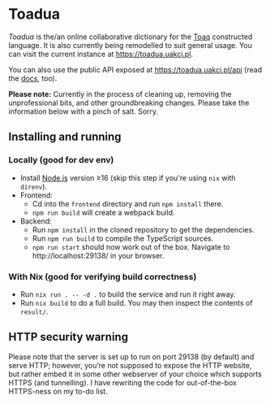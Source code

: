 # Toadua

_Toadua_ is the/an online collaborative dictionary for the
[Toaq](http://toaq.net) constructed language. It is also currently
being remodelled to suit general usage. You can visit the current
instance at <https://toadua.uakci.pl>.

You can also use the public API exposed at
<https://toadua.uakci.pl/api> (read the [docs](docs/api.md), too).

**Please note:** Currently in the process of cleaning up, removing the
unprofessional bits, and other groundbreaking changes. Please take the
information below with a pinch of salt. Sorry.

## Installing and running

### Locally (good for dev env)

- Install [Node.js](https://nodejs.org/en/) version ≥16 (skip this step if you're using `nix` with `direnv`).
- Frontend:
  - Cd into the `frontend` directory and run `npm install` there.
  - `npm run build` will create a webpack build.
- Backend:
  - Run `npm install` in the cloned repository to get the dependencies.
  - Run `npm run build` to compile the TypeScript sources.
  - `npm run start` should now work out of the box. Navigate to http://localhost:29138/ in your browser.

### With Nix (good for verifying build correctness)

- Run `nix run . -- -d .` to build the service and run it right away.
- Run `nix build` to do a full build. You may then inspect the contents of `result/`.

## HTTP security warning

Please note that the server is set up to run on port 29138 (by
default) and serve HTTP; however, you’re not supposed to expose the
HTTP website, but rather embed it in some other webserver of your
choice which supports HTTPS (and tunnelling). I have rewriting the
code for out-of-the-box HTTPS-ness on my to-do list.
